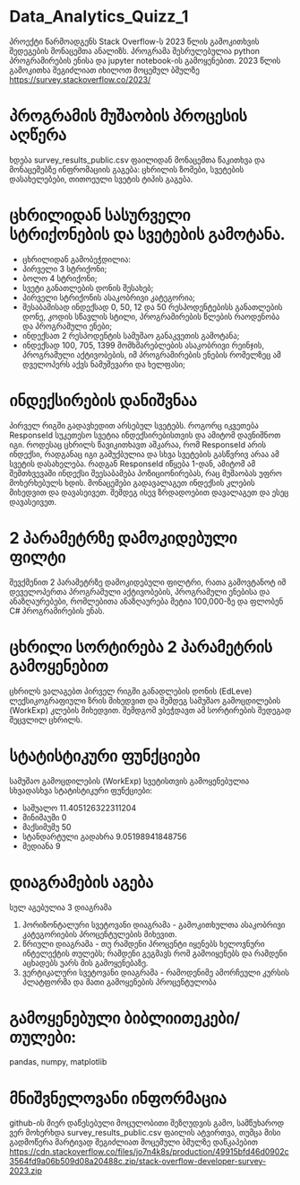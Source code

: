 # Data_Analytics_Quizz_1
პროექტი წარმოადგენს Stack Overflow-ს 2023 წლის გამოკითხვის შედეგების მონაცემთა ანალიზს. პროგრამა შესრულებულია python პროგრამირების ენისა და jupyter notebook-ის გამოყენებით. 2023 წლის გამოკითხა შეგიძლიათ იხილოთ მოცემულ ბმულზე
https://survey.stackoverflow.co/2023/

# პროგრამის მუშაობის პროცესის აღწერა
ხდება survey_results_public.csv ფაილიდან მონაცემთა წაკითხვა და მონაცემებზე ინფრომაციის გაგება: ცხრილის ზომები, სვეტების დასახელებები, თითოეული სვეტის ტიპის გაგება. 

# ცხრილიდან სასურველი სტრიქონების და სვეტების გამოტანა. 
* ცხრილიდან გამობეჭდილია:
* პირველი 3 სტრიქონი;
* ბოლო 4 სტრიქონი;
* სვეტი განათლების დონის შესახებ;
* პირველი სტრიქონის ასაკობრივი კატეგორია;
* შესაბამისად ინდექსად 0, 50, 12 და 50 რესპოდენტებისს განათლების დონე, კოდის სწავლის სტილი, პროგრამირების წლების რაოდენობა და პროგრამული ენები;
* ინდექსათ 2 რესპოდენტის სამუშაო განაკვეთის გამოტანა;
* ინდექსად 100, 705, 1399 მომხმარებლების ასაკობრივი რეინჯის, პროგრამული აქტივობების, იმ პროგრამირების ენების რომელზეც ამ დველოპერს აქვს ნამუშევარი და ხელფასი;

  
# ინდექსირების დანიშვნაა
პირველ რიგში გადავხედით არსებულ სვეტებს. როგორც იკვეთება ResponseId სუკეთესო სვეტია ინდექსირებისთვის და ამიტომ დავნიშნოთ იგი. როდესაც ცხრილს წავიკითხავთ 
აშკარაა, რომ ResponseId  არის ინდექსი, რადგანაც იგი გამუქბულია და სხვა სვეტების გასწვრივ არაა ამ სვეტის დასახელება.
რადგან ResponseId იწყება 1-დან, ამიტომ ამ შემთხვევაში ინდექსი შეესაბამება პოზიციონირებას, რაც მუშაობას უფრო მოხერხებულს ხდის.
მონაცემები გადავალაგეთ ინდექსის კლების მიხედვით და დავასეივეთ. შემდეგ ისევ ზრდადოებით დავალაგეთ და ესეც დავასეივეთ.


# 2 პარამეტრზე დამოკიდებული ფილტი
შევქმენით 2 პარამეტრზე დამოკიდებული ფილტრი, რათა გამოვტანოტ იმ დეველოპერთა პროგრამული აქტივობების, პროგრამული ენებისა
და ანაზღაურებები, რომლებითა ანაზღაურება მეტია 100,000-ზე და ფლობენ C# პროგრამირების ენას.

# ცხრილი სორტირება 2 პარამეტრის გამოყენებით
ცხრილს ვალაგებთ პირველ რიგში განადლების დონის (EdLeve) ლექსიკოგრაფიული ზრის მიხედვით და შემდეგ სამუშაო გამოცდილების (WorkExp) კლების მიხედვით. შემდგომ ვბეჭდავთ ამ სორტირების
შედეგად შეცვლილ ცხრილს.

# სტატისტიკური ფუნქციები
სამუშაო გამოცდილების (WorkExp) სვეტისთვის გამოყენებულია სხვადასხვა სტატისტიკური ფუნქციები:
* საშუალო 11.405126322311204
* მინიმაუმი 0
* მაქსიმუმუ 50
* სტანდარტული გადახრა 9.05198941848756
* მედიანა 9

# დიაგრამების აგება
სულ აგებულია 3 დიაგრამა
1) ჰორიზონტალური სვეტოვანი დიაგრამა - გამოკითხულთა ასაკობრივი კატეგორიების პროცენტულების მიხევით.
2) წრიული დიაგრამა - თუ რამდენი პროცენტი იყენებს ხელოვნური ინტელექტის თულებს; რამდენი გეგმავს რომ გამოიყენებს და რამდენი აცხადებს უარს მის გამოყენებაზე.
3) ვერტიკალური სვეტოვანი დიაგრამა - რამოდენიმე ამორჩეული კურსის პლატფორმა და მათი გამოყენების პროცენტულობა



# გამოყენებული ბიბლიითეკები/თულები:
pandas, numpy, matplotlib

# მნიშვნელოვანი ინფორმაცია
github-ის მიერ დაწესებული მოცულობითი შეზღუდვის გამო, სამწუხაროდ ვერ მოხერხდა survey_results_public.csv ფაილის ატვირთვა, თუმცა მისი გადმოწერა მარტივად შეგიძლიათ
მოცემული ბმულზე დაწკაპებით
https://cdn.stackoverflow.co/files/jo7n4k8s/production/49915bfd46d0902c3564fd9a06b509d08a20488c.zip/stack-overflow-developer-survey-2023.zip
